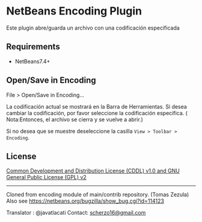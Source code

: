 # NetBeans Encoding Plugin
Este plugin abre/guarda un archivo con una codificación especificada

## Requirements

- NetBeans7.4+
## Open/Save in Encoding
File > Open/Save in Encoding...

La codificación actual se mostrará en la Barra de Herramientas. Si desea cambiar la codificación, por favor seleccione la codificación específica.
( Nota:Entonces, el archivo se cierra y se vuelve a abrir.)

Si no desea que se muestre deseleccione la casilla `View > Toolbar > Encoding`.

## License
[Common Development and Distribution License (CDDL) v1.0 and GNU General Public License (GPL) v2](http://netbeans.org/cddl-gplv2.html)

 ----
Cloned from encoding module of main/contrib repository. (Tomas Zezula)
Also see https://netbeans.org/bugzilla/show_bug.cgi?id=114123

Translator : @javatlacati
Contact: scherzo16@gmail.com
